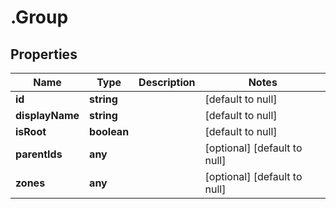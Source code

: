 # .Group

## Properties
Name | Type | Description | Notes
------------ | ------------- | ------------- | -------------
**id** | **string** |  | [default to null]
**displayName** | **string** |  | [default to null]
**isRoot** | **boolean** |  | [default to null]
**parentIds** | **any** |  | [optional] [default to null]
**zones** | **any** |  | [optional] [default to null]


